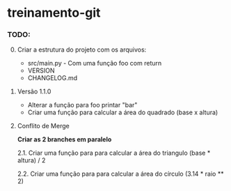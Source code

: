 # treinamento-git
### TODO:
0. Criar a estrutura do projeto com os arquivos:
    * src/main.py - Com uma função foo com return
    * VERSION
    * CHANGELOG.md    
1. Versão 1.1.0
    * Alterar a função para foo printar "bar"
    * Criar uma função para calcular a área do quadrado (base x altura)
2. Conflito de Merge

    **Criar as 2 branches em paralelo**

    2.1. Criar uma função para para calcular a área do triangulo (base * altura) / 2

    2.2. Criar uma função para para calcular a área do círculo (3.14 * raio ** 2)
